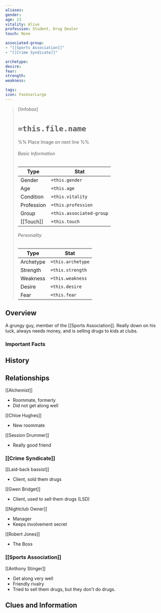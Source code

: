 ```yaml
---
aliases: 
gender: 
age: 23
vitality: Alive
profession: Student, Drug Dealer
touch: None

associated-group: 
- "[[Sports Association]]"
- "[[Crime Syndicate]]"

archetype:
desire:
fear:
strength:
weakness:

tags:
icon: FasUserLarge
---
```


> [!infobox]
> # `=this.file.name`
> %% Place Image on next line %%
> ###### Basic Information
> Type |  Stat |
> ---|---|
> Gender | `=this.gender` |
> Age | `=this.age` |
> Condition | `=this.vitality` |
> Profession | `=this.profession` |
> Group | `=this.associated-group` |
> [[Touch]] | `=this.touch` |
> ###### Personality
> Type |  Stat |
> ---|---|
> Archetype | `=this.archetype` |
> Strength | `=this.strength` |
> Weakness | `=this.weakness` |
> Desire | `=this.desire` |
> Fear | `=this.fear` |
## Overview
A grungy guy, member of the [[Sports Association]]. Really down on his luck, always needs money, and is selling drugs to kids at clubs. 

### Important Facts


## History

## Relationships
[[Alchemist]]
- Roommate, formerly
- Did not get along well

[[Chloe Hughes]]
- New roommate

[[Session Drummer]]
- Really good friend

### [[Crime Syndicate]]
[[Laid-back bassist]]
- Client, sold them drugs 

[[Gwen Bridget]]
- Client, used to sell them drugs (LSD)

[[Nightclub Owner]]
- Manager
- Keeps involvement secret

[[Robert Jones]]
- The Boss

### [[Sports Association]]
[[Anthony Stinger]]
- Get along very well
- Friendly rivalry
- Tried to sell them drugs, but they don't do drugs.

## Clues and Information
